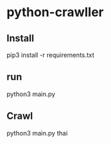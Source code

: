 # python-crawller

## Install
pip3 install -r requirements.txt

## run 
 python3 main.py

## Crawl 
 python3 main.py thai
